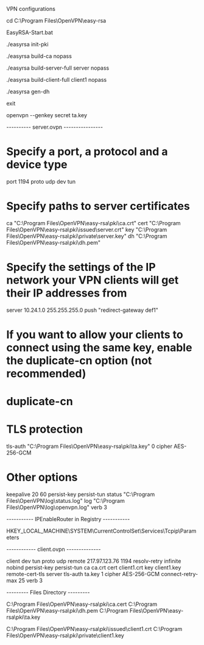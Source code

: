 VPN configurations  


cd C:\Program Files\OpenVPN\easy-rsa

EasyRSA-Start.bat

./easyrsa init-pki 

./easyrsa build-ca nopass

./easyrsa build-server-full server nopass

./easyrsa build-client-full client1 nopass

./easyrsa gen-dh

exit

openvpn --genkey secret ta.key


---------- server.ovpn ----------------

# Specify a port, a protocol and a device type
port 1194
proto udp
dev tun
# Specify paths to server certificates
ca "C:\\Program Files\\OpenVPN\\easy-rsa\\pki\\ca.crt"
cert "C:\\Program Files\\OpenVPN\\easy-rsa\\pki\\issued\\server.crt"
key "C:\\Program Files\\OpenVPN\\easy-rsa\\pki\\private\\server.key"
dh "C:\\Program Files\\OpenVPN\\easy-rsa\\pki\\dh.pem"
# Specify the settings of the IP network your VPN clients will get their IP addresses from
server 10.24.1.0 255.255.255.0
push "redirect-gateway def1"
# If you want to allow your clients to connect using the same key, enable the duplicate-cn option (not recommended)
# duplicate-cn
# TLS protection
tls-auth "C:\\Program Files\\OpenVPN\\easy-rsa\\pki\\ta.key" 0
cipher AES-256-GCM
# Other options
keepalive 20 60
persist-key
persist-tun
status "C:\\Program Files\\OpenVPN\\log\\status.log"
log "C:\\Program Files\\OpenVPN\\log\\openvpn.log"
verb 3

----------- IPEnableRouter in Registry -----------

HKEY_LOCAL_MACHINE\SYSTEM\CurrentControlSet\Services\Tcpip\Parameters

------------ client.ovpn --------------

client
dev tun
proto udp
remote 217.97.123.76 1194
resolv-retry infinite
nobind
persist-key
persist-tun
ca ca.crt
cert client1.crt
key client1.key
remote-cert-tls server
tls-auth ta.key 1
cipher AES-256-GCM
connect-retry-max 25
verb 3

--------- Files Directory ---------

C:\Program Files\OpenVPN\easy-rsa\pki\ca.cert
C:\Program Files\OpenVPN\easy-rsa\pki\dh.pem
C:\Program Files\OpenVPN\easy-rsa\pki\ta.key

C:\Program Files\OpenVPN\easy-rsa\pki\issued\client1.crt
C:\Program Files\OpenVPN\easy-rsa\pki\private\client1.key
